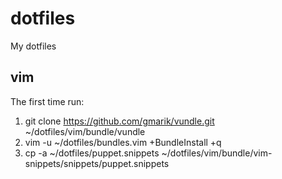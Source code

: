 # dotfiles

My dotfiles

## vim

The first time run:

1. git clone https://github.com/gmarik/vundle.git ~/dotfiles/vim/bundle/vundle
2. vim -u ~/dotfiles/bundles.vim +BundleInstall +q
3. cp -a ~/dotfiles/puppet.snippets ~/dotfiles/vim/bundle/vim-snippets/snippets/puppet.snippets

